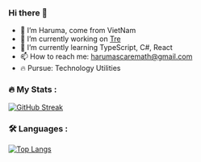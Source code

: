 ### Hi there 👋
- 👋 I’m Haruma, come from VietNam
- 🔭 I’m currently working on [Tre](https://github.com/Tre-VN/Tre)
- 🌱 I’m currently learning TypeScript, C#, React
- 📫 How to reach me: harumascaremath@gmail.com
- 🔥 Pursue: Technology Utilities
### :fire: My Stats :
[![GitHub Streak](http://github-readme-streak-stats.herokuapp.com?user=Tre-VN&theme=dark&background=000000)](https://github.com/Tre-VN/Tre)
### :hammer_and_wrench: Languages :
[![Top Langs](https://github-readme-stats.vercel.app/api/top-langs/?username=Tre-VN&layout=compact&theme=vision-friendly-dark)](https://github.com/anuraghazra/github-readme-stats)

